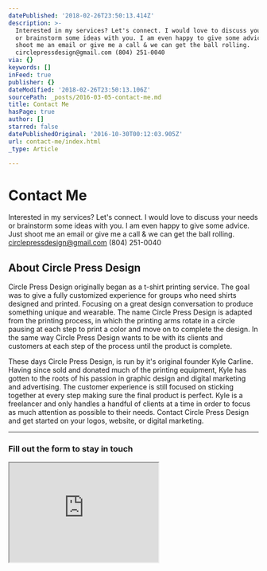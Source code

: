```yaml
---
datePublished: '2018-02-26T23:50:13.414Z'
description: >-
  Interested in my services? Let's connect. I would love to discuss your needs
  or brainstorm some ideas with you. I am even happy to give some advice. Just
  shoot me an email or give me a call & we can get the ball rolling.
  circlepressdesign@gmail.com (804) 251-0040
via: {}
keywords: []
inFeed: true
publisher: {}
dateModified: '2018-02-26T23:50:13.106Z'
sourcePath: _posts/2016-03-05-contact-me.md
title: Contact Me
hasPage: true
author: []
starred: false
datePublishedOriginal: '2016-10-30T00:12:03.905Z'
url: contact-me/index.html
_type: Article

---
```

# Contact Me

Interested in my services? Let's connect. I would love to discuss your needs or brainstorm some ideas with you. I am even happy to give some advice. Just shoot me an email or give me a call & we can get the ball rolling. circlepressdesign@gmail.com (804) 251-0040

## About Circle Press Design

Circle Press Design originally began as a t-shirt printing service. The goal was to give a fully customized experience for groups who need shirts designed and printed. Focusing on a great design conversation to produce something unique and wearable. The name Circle Press Design is adapted from the printing process, in which the printing arms rotate in a circle pausing at each step to print a color and move on to complete the design. In the same way Circle Press Design wants to be with its clients and customers at each step of the process until the product is complete.

These days Circle Press Design, is run by it's original founder Kyle Carline. Having since sold and donated much of the printing equipment, Kyle has gotten to the roots of his passion in graphic design and digital marketing and advertising. The customer experience is still focused on sticking together at every step making sure the final product is perfect. Kyle is a freelancer and only handles a handful of clients at a time in order to focus as much attention as possible to their needs. Contact Circle Press Design and get started on your logos, website, or digital marketing.

---

### Fill out the form to stay in touch

<iframe src="https://the-grid.github.io/ed-userhtml/?g=eJy9U9tO3DAQfd-vMOlDFokkBQRVsxe1EqzasqKo25uo-uDYk8SqYwfbIewi_r3jZNlWaHsRqpoXx-Nzzswcj8fWLSVMB1njnFa3g4yyb4XRjeIR01KblDzJu280yLThYCJDuWhsSo7qm9Fgjckk0kaDmnIuVJGSfTwkhwce4eDGRVSKQqWEgXJg1jEOTBvqhMYDpRWMBlzYWtJlSoSSQkGUSe1Vc61cZMUKUPfYS95hyFRka7G_LbMthYP_WKZQdeO21_kYU59itftH_77ag77acbKehXFnr6IVTALbZJVwkdNRoXUhIbIlgAsQ1DfXo6CiQgbELesfG8zKoNQS25sEp33MwFUjDPApGWfmgUYujHX-917HN_RAZuYx5NyDtklI-keFOX0gQHDpZn_N6RsOpgs0l1RAmnpnnPQIzJZ4a3C1zIjaEWvYJCidq22aJO3K8FgodJEqTiW636E5dTSqtVzmQspgii533L8XqY2uhIWNxgtJHVj3GKm2pK4tohwcK38t401hWqFR_f7DuzmZkPBetw_G_TzETFdJRZnRNrHJy7N8ybK2ml9dKljM33xuZ0fAVse0eL14PjOfVhetk3N2TvOzw4_PrhdXTBxfzs5eJXADLNyk7eZvQrhmTYXTHfu9_RJun8XwK_I8IsaHcnqN-LmwDhSY4ZoR7hEgkyk-RIIfxLUBDzuBnDbSDXe7cOfJcNPwHrnF23el5ikJL94u3qNIpjm-IwUtmWG6E7zXoc-7e9crEBK7EtTQgK2xjS6l70ejS1IXw3DRMAbW7qDUPWZ3Q2XU5wdjtPmZ2AWG4alfPLHbxxXK0KJnY_bNDX4HdN__Ww" height="200" style=""></iframe>